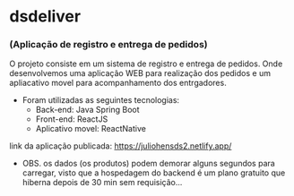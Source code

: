# dsdeliver 
### (Aplicação de registro e entrega de pedidos)

O projeto consiste em um sistema de registro e entrega de pedidos. Onde desenvolvemos uma aplicação WEB para realização dos pedidos e um apliacativo movel para acompanhamento dos entrgadores. 
- Foram utilizadas as seguintes tecnologias:
    - Back-end: Java Spring Boot
    - Front-end: ReactJS
    - Aplicativo movel: ReactNative

link da aplicação publicada: https://juliohensds2.netlify.app/

- OBS. os dados (os produtos) podem demorar alguns segundos para carregar, visto que a hospedagem do backend é um plano gratuito que hiberna depois de 30 min sem requisição...  
